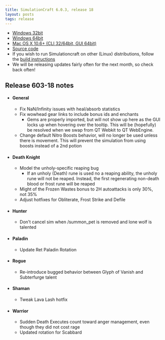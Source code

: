 ```yaml
---
title: SimulationCraft 6.0.3, release 18
layout: posts
tags: release
---
```

* [Windows 32bit](http://downloads.simulationcraft.org/simc-603-18-win32-12-14-7cc0fcf.zip)
* [Windows 64bit](http://downloads.simulationcraft.org/simc-603-18-win64-12-14-7cc0fcf.zip)
* [Mac OS X 10.6+ (CLI 32/64bit, GUI 64bit)](http://downloads.simulationcraft.org/simc-603-18-osx-x86.dmg)
* [Source code](http://downloads.simulationcraft.org/simc-603-18-source.zip)
* If you wish to run Simulationcraft on other (Linux) distributions, follow the [build instructions](http://code.google.com/p/simulationcraft/wiki/HowToBuild)
* We will be releasing updates fairly often for the next month, so check back often!
## Release 603-18 notes
* #### General
  * Fix NaN/Infinity issues with heal/absorb statistics
  * Fix wowhead gear links to include bonus ids and enchants
    * Gems are properly imported, but will not show up here as the GUI locks up when hovering over the tooltip. This will be (hopefully) be resolved when we swap from QT Webkit to QT WebEngine.
  * Change default Nitro Boosts behavior, will no longer be used unless there is movement. This will prevent the simulation from using boosts instead of a 2nd potion
* #### Death Knight
  * Model the unholy-specific reaping bug
    * If an unholy (Death) rune is used no a reaping ability, the unholy rune will not be reaped. Instead, the first regenerating non-death blood or  frost rune will be reaped
  * Might of the Frozen Wastes bonus to 2H autoattacks is only 30%, not 35%
  * Adjust hotfixes for Obliterate, Frost Strike and Defile
* #### Hunter
  * Don't cancel sim when /summon_pet is removed and lone wolf is talented
* #### Paladin
  * Update Ret Paladin Rotation
* #### Rogue
  * Re-introduce bugged behavior between Glyph of Vanish and Subterfurge talent
* #### Shaman
  * Tweak Lava Lash hotfix
* #### Warrior
  * Sudden Death Executes count toward anger management, even though they did not cost rage
  * Updated rotation for Scabbard